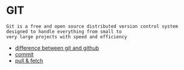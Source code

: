 # GIT
```
Git is a free and open source distributed version control system designed to handle everything from small to 
very large projects with speed and efficiency
```
* [difference between git and github](docs/git.md#difference_between_git_and_github)
* [commit](docs/git.md#commit)
* [pull & fetch](docs/git.md#pull-&-fetch)
